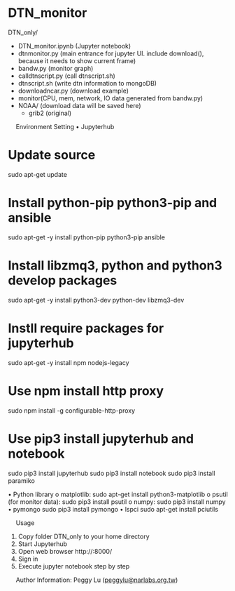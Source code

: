 # DTN_monitor

DTN_only/
* DTN_monitor.ipynb (Jupyter notebook)
* dtnmonitor.py (main entrance for jupyter UI. include download(), because it needs to show current frame)
* bandw.py (monitor graph)
* calldtnscript.py (call dtnscript.sh)
* dtnscript.sh (write dtn information to mongoDB)
* downloadncar.py (download example)
* monitor(CPU, mem, network, IO data generated from bandw.py)
* NOAA/ (download data will be saved here)
  * grib2	(original)

 
Environment Setting
•	Jupyterhub
# Update source
sudo apt-get   update

# Install python-pip python3-pip and ansible
sudo  apt-get  -y  install  python-pip  python3-pip ansible

# Install libzmq3, python and python3 develop packages
sudo  apt-get  -y install  python3-dev  python-dev libzmq3-dev

# Instll require packages for jupyterhub
sudo  apt-get -y  install   npm   nodejs-legacy

# Use npm install http proxy
sudo  npm   install   -g  configurable-http-proxy

# Use pip3 install jupyterhub and notebook
sudo   pip3   install   jupyterhub
sudo   pip3   install   notebook
sudo   pip3   install   paramiko


•	Python library
o	matplotlib: sudo apt-get install python3-matplotlib
o	psutil (for monitor data): sudo pip3 install psutil
o	numpy: sudo pip3 install numpy
•	pymongo
sudo pip3 install pymongo
•	lspci
sudo apt-get install pciutils

 
Usage

1.	Copy folder DTN_only to your home directory
2.	Start Jupyterhub
3.	Open web browser  http://<your IP>:8000/
4.	Sign in 
5.	Execute jupyter notebook step by step

 
 
Author Information: Peggy Lu (peggylu@narlabs.org.tw)

